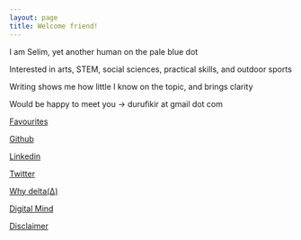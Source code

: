 ```yaml
---
layout: page
title: Welcome friend! 
---
```


I am Selim, yet another human on the pale blue dot 

Interested in arts, STEM, social sciences, practical skills, and outdoor sports

Writing shows me how little I know on the topic, and brings clarity

Would be happy to meet you -> durufikir at gmail dot com  

[Favourites](/lists)


[Github](https://github.com/selimslab)

[Linkedin](https://www.linkedin.com/in/time/)

[Twitter](https://twitter.com/selimsnotes)



[Why delta(Δ)](/why-is-the-name-delta)

[Digital Mind](/digital-mind)



[Disclaimer](/disclaimer)




